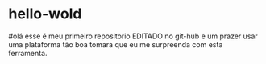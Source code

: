 # hello-wold
#olá esse é meu primeiro repositorio EDITADO no git-hub  e um prazer usar uma plataforma tão boa tomara que eu me surpreenda com esta ferramenta.
